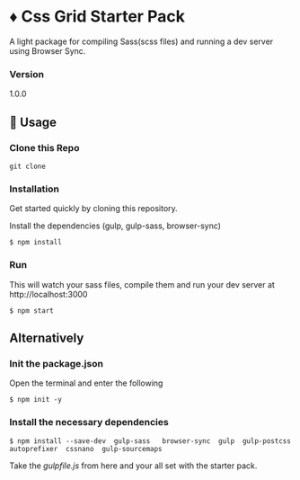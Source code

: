 # ♦️ Css Grid Starter Pack

A light package for compiling Sass(scss files) and running a dev server using Browser Sync.

### Version
1.0.0

## 📝 Usage

### Clone this Repo
```
git clone
```

### Installation

Get started quickly by cloning this repository.

Install the dependencies (gulp, gulp-sass, browser-sync)

```
$ npm install
```

### Run

This will watch your sass files, compile them and run your dev server at http://localhost:3000

```
$ npm start
```

## Alternatively

### Init the package.json

Open the terminal and enter the following

```
$ npm init -y
```

### Install the necessary dependencies

```
$ npm install --save-dev  gulp-sass   browser-sync  gulp  gulp-postcss  autoprefixer  cssnano  gulp-sourcemaps
```

Take the *gulpfile.js* from here and your all set with the starter pack.